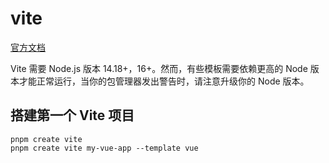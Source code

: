 # vite

[官方文档](https://www.vitejs.net/guide/)

Vite 需要 Node.js 版本 14.18+，16+。然而，有些模板需要依赖更高的 Node 版本才能正常运行，当你的包管理器发出警告时，请注意升级你的 Node 版本。

## 搭建第一个 Vite 项目

```
pnpm create vite
pnpm create vite my-vue-app --template vue
```
